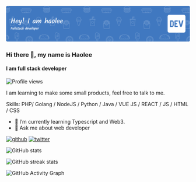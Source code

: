 ![Header](./github-header-image-1.png)
### Hi there 👋, my name is Haolee
#### I am full stack developer

![Profile views](https://gpvc.arturio.dev/bithaolee)  

I am learning to make some small products, feel free to talk to me.

Skills: PHP/ Golang / NodeJS / Python / Java / VUE JS / REACT / JS / HTML / CSS

- 🌱 I’m currently learning Typescript and Web3. 
- 💬 Ask me about web developer 


[<img src='https://cdn.jsdelivr.net/npm/simple-icons@3.0.1/icons/github.svg' alt='github' height='40'>](https://github.com/bithaolee)  [<img src='https://cdn.jsdelivr.net/npm/simple-icons@3.0.1/icons/twitter.svg' alt='twitter' height='40'>](https://twitter.com/holygossy)  

![GitHub stats](https://github-readme-stats.vercel.app/api?username=bithaolee&show_icons=true&count_private=true)  

![GitHub streak stats](https://github-readme-streak-stats.herokuapp.com/?user=bithaolee)  

![GitHub Activity Graph](https://activity-graph.herokuapp.com/graph?username=bithaolee)  





